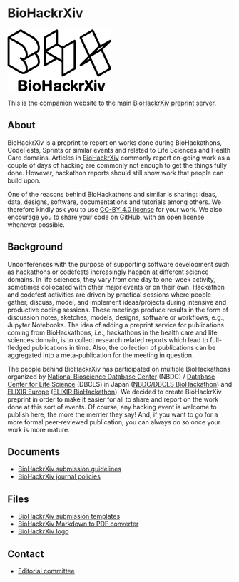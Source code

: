 # BioHackrXiv

![BioHackrXiv logo](assets/logo/BioHackrXiv-logo-transparent-340x140.png)

This is the companion website to the main [BioHackrXiv preprint server](https://biohackrxiv.org/).

## About

BioHackrXiv is a preprint to report on works done during BioHackathons, CodeFests, Sprints or similar events and related to Life Sciences and Health Care domains. Articles in [BioHackrXiv](https://biohackrxiv.org/) commonly report on-going work as a couple of days of hacking are commonly not enough to get the things fully done. However, hackathon reports should still show work that people can build upon.

One of the reasons behind BioHackathons and similar is sharing: ideas, data, designs, software, documentations and tutorials among others. We therefore kindly ask you to use [CC-BY 4.0 license](https://creativecommons.org/licenses/by/4.0/legalcode) for your work. We also encourage you to share your code on GitHub, with an open license whenever possible.

## Background

Unconferences with the purpose of supporting software development such as hackathons or codefests increasingly happen at different science domains. In life sciences, they vary from one day to one-week activity, sometimes collocated with other major events or on their own. Hackathon and codefest activities are driven by practical sessions where people gather, discuss, model, and implement ideas/projects during intensive and productive coding sessions. These meetings produce results in the form of discussion notes, sketches, models, designs, software or workflows, e.g., Jupyter Notebooks. The idea of adding a preprint service for publications coming from BioHackathons, i.e., hackathons in the health care and life sciences domain, is to collect research related reports which lead to full-fledged publications in time. Also, the collection of publications can be aggregated into a meta-publication for the meeting in question.

The people behind BioHackrXiv has participated on multiple BioHackathons organized by [National Bioscience Database Center](https://biosciencedbc.jp/en/) (NBDC) / [Database Center for Life Science](http://dbcls.jp/index-en.html) (DBCLS) in Japan ([NBDC/DBCLS BioHackathon](http://biohackathon.org/)) and [ELIXIR Europe](https://elixir-europe.org/) ([ELIXIR BioHackathon](https://www.biohackathon-europe.org/)). We decided to create BioHackrXiv preprint in order to make it easier for all to share and report on the work done at this sort of events. Of course, any hacking event is welcome to publish here, the more the merrier they say! And, if you want to go for a more formal peer-reviewed publication, you can always do so once your work is more mature.

## Documents

* [BioHackrXiv submission guidelines](submission_guidelines)
* [BioHackrXiv journal policies](journal_policies)

## Files

* [BioHackrXiv submission templates](https://github.com/biohackrxiv/submission-templates)
* [BioHackrXiv Markdown to PDF converter](https://github.com/biohackrxiv/bhxiv-gen-pdf)
* [BioHackrXiv logo](assets/logo/)

## Contact

* [Editorial committee](mailto:biohackrxiv@googlegroups.com)

